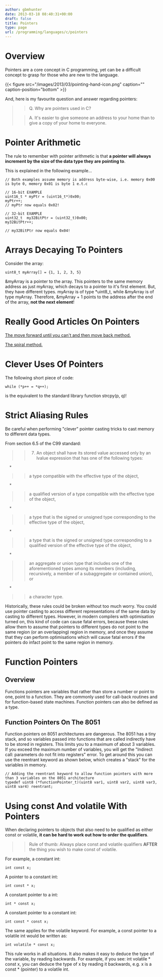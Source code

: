 ```yaml
---
author: gbmhunter
date: 2013-03-18 08:40:31+00:00
draft: false
title: Pointers
type: page
url: /programming/languages/c/pointers
---
```


# Overview




Pointers are a core concept in C programming, yet can be a difficult concept to grasp for those who are new to the language.




{{< figure src="/images/2013/03/pointing-hand-icon.png" caption="" caption-position="bottom" >}}




And, here is my favourite question and answer regarding pointers:




<blockquote>

> 
> Q. Why are pointers used in C?
> 
> 

> 
> A. It's easier to give someone an address to your home than to give a copy of your home to everyone.
> 
> 
</blockquote>




# Pointer Arithmetic




The rule to remember with pointer arithmetic is that **a pointer will always increment by the size of the data type they are pointing to**.




This is explained in the following example...



    
    // Both examples assume memory is address byte-wise, i.e. memory 0x00 is byte 0, memory 0x01 is byte 1 e.t.c
    
    // 16-bit EXAMPLE
    uint16_t * myPtr = (uint16_t*)0x00;
    myPtr++;
    // myPtr now equals 0x02!
    
    // 32-bit EXAMPLE
    uint32_t  my32BitPtr = (uint32_t)0x00;
    my32BitPtr++;
    
    // my32BitPtr now equals 0x04!
    




# Arrays Decaying To Pointers




Consider the array:



    
    uint8_t myArray[] = {1, 1, 2, 3, 5}




&myArray is a pointer to the array. This pointers to the same memory address as just myArray, which decays to a pointer to it's first element. But, they have different types. myArray is of type *uint8_t, while &myArray is of type myArray. Therefore, &myArray + 1 points to the address after the end of the array, **not the next element**! 




# Really Good Articles On Pointers




[The move forward until you can't and then move back method.](http://www.unixwiz.net/techtips/reading-cdecl.html)




[The spiral method.](http://c-faq.com/decl/spiral.anderson.html)




# Clever Uses Of Pointers




The following short piece of code:



    
    while (*p++ = *q++);




is the equivalent to the standard library function strcpy(p, q)!




# Strict Aliasing Rules




Be careful when performing "clever" pointer casting tricks to cast memory to different data types.




From section 6.5 of the C99 standard:




<blockquote>

> 
> 7. An object shall have its stored value accessed only by an lvalue expression that has one of the following types:
> 
> 
</blockquote>





	  * 


<blockquote>

> 
> a type compatible with the effective type of the object,
> 
> 
</blockquote>



	  * 


<blockquote>

> 
> a qualified version of a type compatible with the effective type of the object,
> 
> 
</blockquote>



	  * 


<blockquote>

> 
> a type that is the signed or unsigned type corresponding to the effective type of the object,
> 
> 
</blockquote>



	  * 


<blockquote>

> 
> a type that is the signed or unsigned type corresponding to a qualified version of the effective type of the object,
> 
> 
</blockquote>



	  * 


<blockquote>

> 
> an aggregate or union type that includes one of the aforementioned types among its members (including, recursively, a member of a subaggregate or contained union), or
> 
> 
</blockquote>



	  * 


<blockquote>

> 
> a character type.
> 
> 
</blockquote>






Historically, these rules could be broken without too much worry. You could use pointer casting to access different representations of the same data by casting to different types. However, in modern compilers with optimisation turned on, this kind of code can cause fatal errors, because these rules allow them to assume that pointers to different types do not point to the same region (or an overlapping) region in memory, and once they assume that they can perform optimisations which will cause fatal errors if the pointers do infact point to the same region in memory.




# Function Pointers




## Overview




Functions pointers are variables that rather than store a number or point to one, point to a function. They are commonly used for call-back routines and for function-based state machines. Function pointers can also be defined as a type.




## Function Pointers On The 8051




Function pointers on 8051 architectures are dangerous. The 8051 has a tiny stack, and so variables passed into functions that are called indirectly have to be stored in registers. This limits you to a maximum of about 3 variables. If you exceed the maximum number of variables, you will get the "Indirect call: parameters do not fit into registers" error. To get around this you can use the reentrant keyword as shown below, which creates a "stack" for the variables in memory.



    
    // Adding the reentrant keyword to allow function pointers with more than 3 variables on the 8051 architecture
    typedef uint8 (*functionPointer_t)(uint8 var1, uint8 var2, uint8 var3, uint8 var4) reentrant;




# Using const And volatile With Pointers




When declaring pointers to objects that also need to be qualified as either const  or volatile, **it can be hard to work out how to order the qualifiers**.




<blockquote>

> 
> Rule of thumb: Always place const and volatile qualifiers **AFTER** the thing you wish to make const of volatile.
> 
> 
</blockquote>




For example, a constant int:



    
    int const x;




A pointer to a constant int:



    
    int const * x;




A constant pointer to a int:



    
    int * const x;




A constant pointer to a constant int:



    
    int const * const x;




The same applies for the volatile keyword. For example, a const pointer to a volatile int would be written as:



    
    int volatile * const x;




This rule works in all situations. It also makes it easy to deduce the type of the variable, by reading backwards. For example, if you see: int volatile * const x, you can deduce the type of x by reading it backwards, e.g. x is a const * (pointer) to a volatile int.






